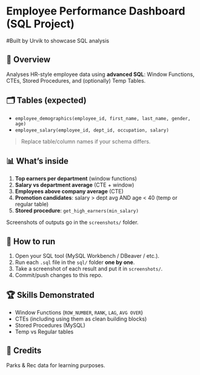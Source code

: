 # Employee Performance Dashboard (SQL Project)

#Built by Urvik to showcase SQL analysis 

## 📌 Overview
Analyses HR-style employee data using **advanced SQL**: Window Functions, CTEs, Stored Procedures, and (optionally) Temp Tables.

## 🗂️ Tables (expected)
- `employee_demographics(employee_id, first_name, last_name, gender, age)`
- `employee_salary(employee_id, dept_id, occupation, salary)`

> Replace table/column names if your schema differs.

## 📊 What’s inside
1. **Top earners per department** (window functions)
2. **Salary vs department average** (CTE + window)
3. **Employees above company average** (CTE)
4. **Promotion candidates**: salary > dept avg AND age < 40 (temp or regular table)
5. **Stored procedure**: `get_high_earners(min_salary)`

Screenshots of outputs go in the `screenshots/` folder.

## 🚀 How to run
1. Open your SQL tool (MySQL Workbench / DBeaver / etc.).
2. Run each `.sql` file in the `sql/` folder **one by one**.
3. Take a screenshot of each result and put it in `screenshots/`.
4. Commit/push changes to this repo.

## 🏆 Skills Demonstrated
- Window Functions (`ROW_NUMBER`, `RANK`, `LAG`, `AVG OVER`)
- CTEs (including using them as clean building blocks)
- Stored Procedures (MySQL)
- Temp vs Regular tables

## 🙌 Credits
Parks & Rec data for learning purposes.

